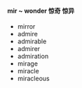 #### mir ~ wonder 惊奇 惊异

- mirror
- admire
- admirable
- admirer
- admiration
- mirage
- miracle
- miracleous